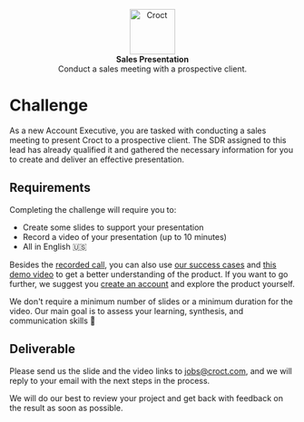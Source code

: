 <p align="center">
    <a href="https://croct.com">
      <img src="https://cdn.croct.io/brand/logo/repo-icon-green.svg" alt="Croct" height="80"/>
    </a>
    <br />
    <strong>Sales Presentation</strong>
    <br />
    Conduct a sales meeting with a prospective client.
</p>

# Challenge

As a new Account Executive, you are tasked with conducting a sales meeting to present Croct to a prospective client. 
The SDR assigned to this lead has already qualified it and gathered the necessary information  for you to create and 
deliver an effective presentation.

## Requirements

Completing the challenge will require you to:

- Create some slides to support your presentation
- Record a video of your presentation (up to 10 minutes)
- All in English 🇺🇸

Besides the [recorded call](https://cdn.croct.io/assets/sales/challenge-account-executive.mp3), you can also use 
[our success cases](https://blog.croct.com/tag/case-studies) and [this demo video](https://youtu.be/nsudSTeqK48) 
to get a better understanding of the product. If you want to go further, we suggest you 
[create an account](https://app.croct.com/) and explore the product yourself.

We don't require a minimum number of slides or a minimum duration for the video. Our main goal is to assess 
your learning, synthesis, and communication skills 🙂

## Deliverable

Please send us the slide and the video links to jobs@croct.com, and we will reply to your email with the next steps 
in the process.

We will do our best to review your project and get back with feedback on the result as soon as possible.

